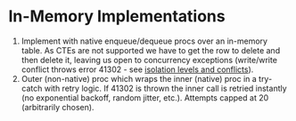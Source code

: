 # In-Memory Implementations

1. Implement with native enqueue/dequeue procs over an in-memory table. As CTEs are not supported we have to get the row to delete and then delete it, leaving us open to concurrency exceptions (write/write conflict throws error 41302 - see [isolation levels and conflicts](https://msdn.microsoft.com/en-us/library/mt668435.aspx#Anchor_3)).
2. Outer (non-native) proc which wraps the inner (native) proc in a try-catch with retry logic.  If 41302 is thrown the inner call is retried instantly (no exponential backoff, random jitter, etc.).  Attempts capped at 20 (arbitrarily chosen).

